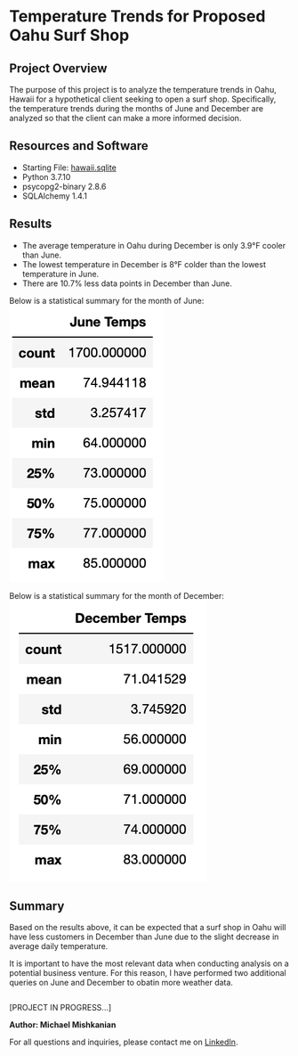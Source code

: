 # Temperature Trends for Proposed Oahu Surf Shop

## Project Overview
The purpose of this project is to analyze the temperature trends in Oahu, Hawaii for a hypothetical client seeking to open a surf shop. Specifically, the temperature trends during the months of June and December are analyzed so that the client can make a more informed decision.

## Resources and Software

- Starting File: [hawaii.sqlite](https://github.com/Mishkanian/surfs_up/blob/main/hawaii.sqlite)
- Python 3.7.10
- psycopg2-binary 2.8.6
- SQLAlchemy 1.4.1

## Results

- The average temperature in Oahu during December is only 3.9°F cooler than June.
- The lowest temperature in December is 8°F colder than the lowest temperature in June.
- There are 10.7% less data points in December than June.

Below is a statistical summary for the month of June:  
![june_temp](https://github.com/Mishkanian/surfs_up/blob/main/Resources/june_temp.png)

Below is a statistical summary for the month of December:  
![december_temp](https://github.com/Mishkanian/surfs_up/blob/main/Resources/december_temp.png)

## Summary

Based on the results above, it can be expected that a surf shop in Oahu will have less customers in December than June due to the slight decrease in average daily temperature.

It is important to have the most relevant data when conducting analysis on a potential business venture. For this reason, I have performed two additional queries on June and December to obatin more weather data.
```

```

[PROJECT IN PROGRESS...]

**Author: Michael Mishkanian**  

For all questions and inquiries, please contact me on [LinkedIn](https://www.linkedin.com/in/michaelmishkanian/).
